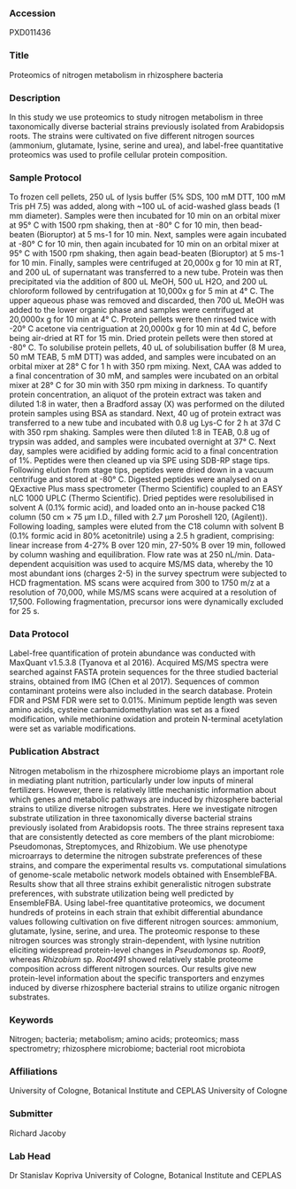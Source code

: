 ### Accession
PXD011436

### Title
Proteomics of nitrogen metabolism in rhizosphere bacteria

### Description
In this study we use proteomics to study nitrogen metabolism in three taxonomically diverse bacterial strains previously isolated from Arabidopsis roots. The strains were cultivated on five different nitrogen sources (ammonium, glutamate, lysine, serine and urea), and label-free quantitative proteomics was used to profile cellular protein composition.

### Sample Protocol
To frozen cell pellets, 250 uL of lysis buffer (5% SDS, 100 mM DTT, 100 mM Tris pH 7.5) was added, along with ~100 uL of acid-washed glass beads (1 mm diameter). Samples were then incubated for 10 min on an orbital mixer at 95° C with 1500 rpm shaking, then at -80° C for 10 min, then bead-beaten (Bioruptor) at 5 ms-1 for 10 min. Next, samples were again incubated at -80° C for 10 min, then again incubated for 10 min on an orbital mixer at 95° C with 1500 rpm shaking, then again bead-beaten (Bioruptor) at 5 ms-1 for 10 min. Finally, samples were centrifuged at 20,000x g for 10 min at RT, and 200 uL of supernatant was transferred to a new tube. Protein was then precipitated via the addition of 800 uL MeOH, 500 uL H2O, and 200 uL chloroform followed by centrifugation at 10,000x g for 5 min at 4° C. The upper aqueous phase was removed and discarded, then 700 uL MeOH was added to the lower organic phase and samples were centrifuged at 20,0000x g for 10 min at 4° C. Protein pellets were then rinsed twice with -20° C acetone via centriguation at 20,0000x g for 10 min at 4d C, before being air-dried at RT for 15 min. Dried protein pellets were then stored at -80° C. To solubilise protein pellets, 40 uL of solubilisation buffer (8 M urea, 50 mM TEAB, 5 mM DTT) was added, and samples were incubated on an orbital mixer at 28° C for 1 h with 350 rpm mixing. Next, CAA was added to a final concentration of 30 mM, and samples were incubated on an orbital mixer at 28° C for 30 min with 350 rpm mixing in darkness. To quantify protein concentration, an aliquot of the protein extract was taken and diluted 1:8 in water, then a Bradford assay (X) was performed on the diluted protein samples using BSA as standard. Next, 40 ug of protein extract was transferred to a new tube and incubated with 0.8 ug Lys-C for 2 h at 37d C with 350 rpm shaking. Samples were then diluted 1:8 in TEAB, 0.8 ug of trypsin was added, and samples were incubated overnight at 37° C. Next day, samples were acidified by adding formic acid to a final concentration of 1%. Peptides were then cleaned up via SPE using SDB-RP stage tips. Following elution from stage tips, peptides were dried down in a vacuum centrifuge and stored at -80° C.  Digested peptides were analysed on a QExactive Plus mass spectrometer (Thermo Scientific) coupled to an EASY nLC 1000 UPLC (Thermo Scientific). Dried peptides were resolubilised in solvent A (0.1% formic acid), and loaded onto an in-house packed C18 column (50 cm × 75 µm I.D., filled with 2.7 µm Poroshell 120, (Agilent)). Following loading, samples were eluted from the C18 column with solvent B (0.1% formic acid in 80% acetonitrile) using a 2.5 h gradient, comprising: linear increase from 4-27% B over 120 min, 27-50% B over 19 min, followed by column washing and equilibration. Flow rate was at 250 nL/min. Data-dependent acquisition was used to acquire MS/MS data, whereby the 10 most abundant ions (charges 2-5) in the survey spectrum were subjected to HCD fragmentation. MS scans were acquired from 300 to 1750 m/z at a resolution of 70,000, while MS/MS scans were acquired at a resolution of 17,500. Following fragmentation, precursor ions were dynamically excluded for 25 s.

### Data Protocol
Label-free quantification of protein abundance was conducted with MaxQuant v1.5.3.8 (Tyanova et al 2016). Acquired MS/MS spectra were searched against FASTA protein sequences for the three studied bacterial strains, obtained from IMG (Chen et al 2017). Sequences of common contaminant proteins were also included in the search database. Protein FDR and PSM FDR were set to 0.01%. Minimum peptide length was seven amino acids, cysteine carbamidomethylation was set as a fixed modification, while methionine oxidation and protein N-terminal acetylation were set as variable modifications.

### Publication Abstract
Nitrogen metabolism in the rhizosphere microbiome plays an important role in mediating plant nutrition, particularly under low inputs of mineral fertilizers. However, there is relatively little mechanistic information about which genes and metabolic pathways are induced by rhizosphere bacterial strains to utilize diverse nitrogen substrates. Here we investigate nitrogen substrate utilization in three taxonomically diverse bacterial strains previously isolated from Arabidopsis roots. The three strains represent taxa that are consistently detected as core members of the plant microbiome: Pseudomonas, Streptomyces, and Rhizobium. We use phenotype microarrays to determine the nitrogen substrate preferences of these strains, and compare the experimental results vs. computational simulations of genome-scale metabolic network models obtained with EnsembleFBA. Results show that all three strains exhibit generalistic nitrogen substrate preferences, with substrate utilization being well predicted by EnsembleFBA. Using label-free quantitative proteomics, we document hundreds of proteins in each strain that exhibit differential abundance values following cultivation on five different nitrogen sources: ammonium, glutamate, lysine, serine, and urea. The proteomic response to these nitrogen sources was strongly strain-dependent, with lysine nutrition eliciting widespread protein-level changes in <i>Pseudomonas</i> sp. <i>Root9</i>, whereas <i>Rhizobium</i> sp. <i>Root491</i> showed relatively stable proteome composition across different nitrogen sources. Our results give new protein-level information about the specific transporters and enzymes induced by diverse rhizosphere bacterial strains to utilize organic nitrogen substrates.

### Keywords
Nitrogen; bacteria; metabolism; amino acids; proteomics; mass spectrometry; rhizosphere microbiome; bacterial root microbiota

### Affiliations
University of Cologne, Botanical Institute and CEPLAS
University of Cologne

### Submitter
Richard Jacoby

### Lab Head
Dr Stanislav Kopriva
University of Cologne, Botanical Institute and CEPLAS


